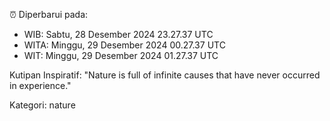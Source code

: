 ⏰ Diperbarui pada:
- WIB: Sabtu, 28 Desember 2024 23.27.37 UTC
- WITA: Minggu, 29 Desember 2024 00.27.37 UTC
- WIT: Minggu, 29 Desember 2024 01.27.37 UTC

Kutipan Inspiratif:
"Nature is full of infinite causes that have never occurred in experience."


Kategori: nature

